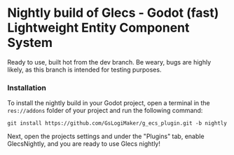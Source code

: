 # Nightly build of Glecs - Godot (fast) Lightweight Entity Component System
Ready to use, built hot from the dev branch. Be weary, bugs are highly likely, as this branch is intended for testing purposes.
### Installation
To install the nightly build in your Godot project, open a terminal in the `res://addons` folder of your project and run the following command:
```
git install https://github.com/GsLogiMaker/g_ecs_plugin.git -b nightly
```
Next, open the projects settings and under the "Plugins" tab, enable GlecsNightly, and you are ready to use Glecs nightly!
